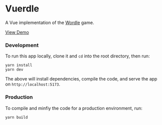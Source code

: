 # Vuerdle

A Vue implementation of the [Wordle](https://www.powerlanguage.co.uk/wordle/) game.

[View Demo](https://vuerdle.netlify.app/)

### Development

To run this app locally, clone it and `cd` into the root directory, then run:

```
yarn install
yarn dev
```

The above will install dependencies, compile the code, and serve the app on `http://localhost:5173`.

### Production

To compile and minfiy the code for a production environment, run:

```
yarn build
```

